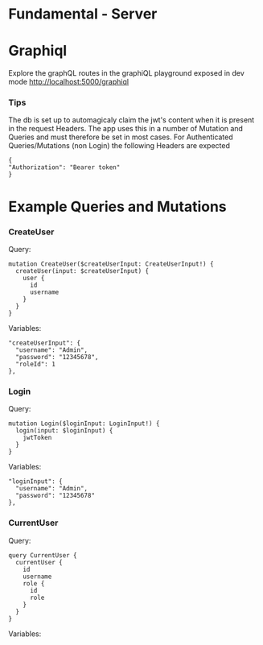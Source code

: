 # Fundamental - Server

# Graphiql

Explore the graphQL routes in the graphiQL playground exposed in dev mode [http://localhost:5000/graphiql](https://www.postgresql.org/docs/10/index.html)

### Tips

The db is set up to automagicaly claim the jwt's content when it is present in the request Headers. The app uses this in a number of Mutation and Queries and must therefore be set in most cases.
For Authenticated Queries/Mutations (non Login) the following Headers are expected

```
{
"Authorization": "Bearer token"
}
```

# Example Queries and Mutations

### CreateUser

Query:

```
mutation CreateUser($createUserInput: CreateUserInput!) {
  createUser(input: $createUserInput) {
    user {
      id
      username
    }
  }
}
```

Variables:

```
"createUserInput": {
  "username": "Admin",
  "password": "12345678",
  "roleId": 1
},
```

### Login

Query:

```
mutation Login($loginInput: LoginInput!) {
  login(input: $loginInput) {
    jwtToken
  }
}
```

Variables:

```
"loginInput": {
  "username": "Admin",
  "password": "12345678"
},
```

### CurrentUser

Query:

```
query CurrentUser {
  currentUser {
    id
    username
    role {
      id
      role
    }
  }
}
```

Variables:

```

```
